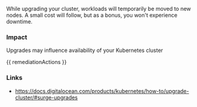 
While upgrading your cluster, workloads will temporarily be moved to new nodes. A small cost will follow, but as a bonus, you won't experience downtime.

### Impact
Upgrades may influence availability of your Kubernetes cluster

<!-- DO NOT CHANGE -->
{{ remediationActions }}

### Links
- https://docs.digitalocean.com/products/kubernetes/how-to/upgrade-cluster/#surge-upgrades


